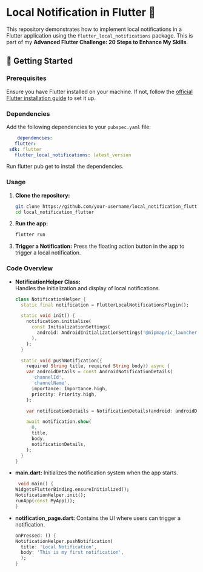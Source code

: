# Local Notification in Flutter 🚀

This repository demonstrates how to implement local notifications in a Flutter application using the `flutter_local_notifications` package. This is part of my **Advanced Flutter Challenge: 20 Steps to Enhance My Skills**.

## 🚀 Getting Started

### Prerequisites

Ensure you have Flutter installed on your machine. If not, follow the [official Flutter installation guide](https://flutter.dev/docs/get-started/install) to set it up.

### Dependencies

Add the following dependencies to your `pubspec.yaml` file: 

   ```yaml
       dependencies:
      flutter:
    sdk: flutter
      flutter_local_notifications: latest_version
  ```

Run flutter pub get to install the dependencies.

### Usage

1. **Clone the repository:**

   ```bash
   git clone https://github.com/your-username/local_notification_flutter.git
   cd local_notification_flutter

2. **Run the app:**

      ```bash
      flutter run

3. **Trigger a Notification:**
  Press the floating action button in the app to trigger a local notification.

### Code Overview

- **NotificationHelper Class:**  
  Handles the initialization and display of local notifications.

  ```dart
  class NotificationHelper {
    static final notification = FlutterLocalNotificationsPlugin();

    static void init() {
      notification.initialize(
        const InitializationSettings(
          android: AndroidInitializationSettings('@mipmap/ic_launcher'),
        ),
      );
    }

    static void pushNotification({
      required String title, required String body}) async {
      var androidDetails = const AndroidNotificationDetails(
        'channelId',
        'channelName',
        importance: Importance.high,
        priority: Priority.high,
      );

      var notificationDetails = NotificationDetails(android: androidDetails);

      await notification.show(
        0,
        title,
        body,
        notificationDetails,
      );
    }
  }

- **main.dart:**
  Initializes the notification system when the app starts.

    ```dart
     void main() {
  WidgetsFlutterBinding.ensureInitialized();
  NotificationHelper.init();
  runApp(const MyApp());
  }

- **notification_page.dart:**
  Contains the UI where users can trigger a notification.

  ```dart
  onPressed: () {
  NotificationHelper.pushNotification(
    title: 'Local Notification',
    body: 'This is my first notification',
    );
  }

